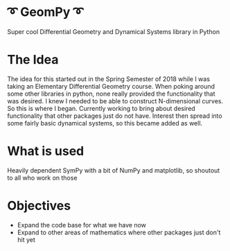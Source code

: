 # :curly_loop: GeomPy :curly_loop:
Super cool Differential Geometry and Dynamical Systems library in Python

# The Idea
The idea for this started out in the Spring Semester of 2018 while I was taking an Elementary Differential Geometry course. When poking around some other libraries in python, none really provided the functionality that was desired. I knew I needed to be able to construct N-dimensional curves. So this is where I began. Currently working to bring about desired functionality that other packages just do not have. Interest then spread into some fairly basic dynamical systems, so this became added as well.

# What is used
Heavily dependent SymPy with a bit of NumPy and matplotlib, so shoutout to all who work on those

# Objectives
* Expand the code base for what we have now
* Expand to other areas of mathematics where other packages just don't hit yet

